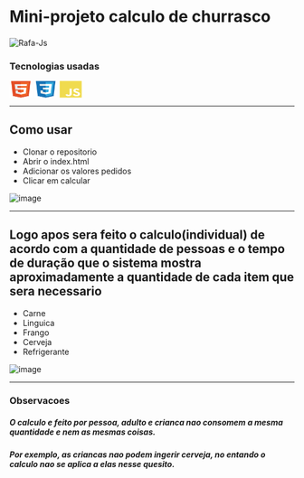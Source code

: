 # Mini-projeto calculo de churrasco

<img align="center" alt="Rafa-Js" height="300" width="390" src="https://user-images.githubusercontent.com/82521665/133528398-1dc53b75-7505-4857-9321-fadb6339d4e6.png">

### Tecnologias usadas
 <div style="display: inline_block">
  <img align="center" alt="Rafa-HTML" height="30" width="40" src="https://raw.githubusercontent.com/devicons/devicon/master/icons/html5/html5-original.svg">
  <img align="center" alt="Rafa-CSS" height="30" width="40" src="https://raw.githubusercontent.com/devicons/devicon/master/icons/css3/css3-original.svg">
  <img align="center" alt="Rafa-Js" height="30" width="40" src="https://raw.githubusercontent.com/devicons/devicon/master/icons/javascript/javascript-plain.svg">

</div>
  <hr>
  
## Como usar

* Clonar o repositorio
* Abrir o index.html
* Adicionar os valores pedidos
* Clicar em calcular

![image](https://user-images.githubusercontent.com/82521665/133529458-0a10d2f9-d253-4b79-836d-829a7303fd69.png)
<hr>

## Logo apos sera feito o calculo(individual) de acordo com a quantidade de pessoas e o tempo de duração que o sistema mostra aproximadamente a quantidade de cada item que sera necessario

* Carne
* Linguica 
* Frango
* Cerveja
* Refrigerante


![image](https://user-images.githubusercontent.com/82521665/133529372-dd55abfa-cd46-4c2e-bacb-547f08e7b7d8.png)

<hr>

### Observacoes

##### O calculo e feito por pessoa, adulto e crianca nao consomem a mesma quantidade e nem as mesmas coisas.
##### Por exemplo, as criancas nao podem ingerir cerveja, no entando o calculo nao se aplica a elas nesse quesito.


